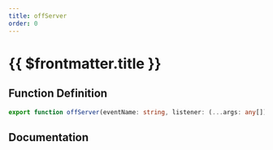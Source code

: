```yaml
---
title: offServer
order: 0
---
```


# {{ $frontmatter.title }}

## Function Definition

```ts
export function offServer(eventName: string, listener: (...args: any[]) => void): void;
```

## Documentation

<!--@include: ./parts/offServer.md-->
